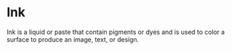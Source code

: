# Ink

Ink is a liquid or paste that contain pigments or dyes and is used to color a surface to produce an image, text, or design.
